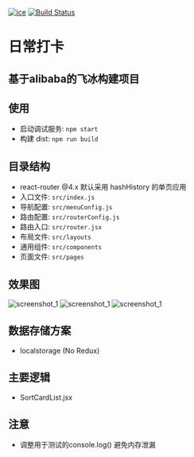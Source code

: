[![ice](https://img.shields.io/badge/developing%20with-ICE-2077ff.svg)](https://github.com/alibaba/ice)
[![Build Status](https://travis-ci.org/CormickKneey/Daily-Record-Website.svg?branch=master)](https://travis-ci.org/CormickKneey/Daily-Record-Website)

# 日常打卡

## 基于alibaba的飞冰构建项目


## 使用

- 启动调试服务: `npm start`
- 构建 dist: `npm run build`

## 目录结构

- react-router @4.x 默认采用 hashHistory 的单页应用
- 入口文件: `src/index.js`
- 导航配置: `src/menuConfig.js`
- 路由配置: `src/routerConfig.js`
- 路由入口: `src/router.jsx`
- 布局文件: `src/layouts`
- 通用组件: `src/components`
- 页面文件: `src/pages`

## 效果图

![screenshot_1](https://i.loli.net/2019/05/23/5ce6558a6d55549374.png)
![screenshot_1](https://i.loli.net/2019/05/23/5ce655e80d58990809.png)
![screenshot_1](https://i.loli.net/2019/05/23/5ce656015410e13465.png)


## 数据存储方案
- localstorage (No Redux)

## 主要逻辑
- SortCardList.jsx

## 注意
- 调整用于测试的console.log() 避免内存泄漏
